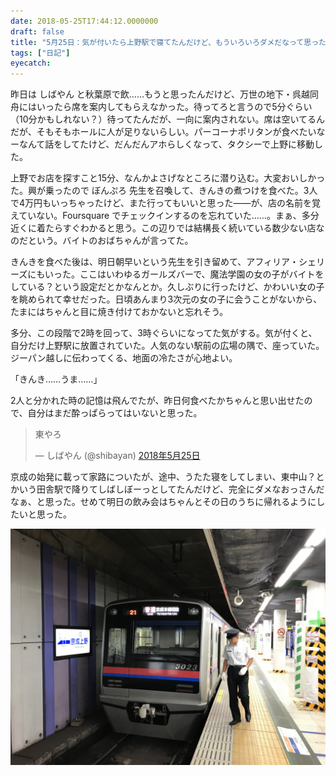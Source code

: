 ```yaml
---
date: 2018-05-25T17:44:12.0000000
draft: false
title: "5月25日：気が付いたら上野駅で寝てたんだけど、もういろいろダメだなって思った"
tags: ["日記"]
eyecatch: 
---
```

<p>昨日は しばやん と秋葉原で飲……もうと思ったんだけど、万世の地下・呉越同舟にはいったら席を案内してもらえなかった。待ってろと言うので5分ぐらい（10分かもしれない？）待ってたんだが、一向に案内されない。席は空いてるんだが、そもそもホールに人が足りないらしい。パーコーナポリタンが食べたいなーなんて話をしてたけど、だんだんアホらしくなって、タクシーで上野に移動した。</p><p>上野でお店を探すこと15分、なんかよさげなところに潜り込む。大変おいしかった。興が乗ったので ぼんぷろ 先生を召喚して、きんきの煮つけを食べた。3人で4万円もいっちゃったけど、また行ってもいいと思った――が、店の名前を覚えていない。Foursquare でチェックインするのを忘れていた……。まぁ、多分近くに着たらすぐわかると思う。この辺りでは結構長く続いている数少ない店なのだという。バイトのおばちゃんが言ってた。</p><p>きんきを食べた後は、明日朝早いという先生を引き留めて、アフィリア・シェリーズにもいった。ここはいわゆるガールズバーで、魔法学園の女の子がバイトをしている？という設定だとかなんとか。久しぶりに行ったけど、かわいい女の子を眺められて幸せだった。日頃あんまり3次元の女の子に会うことがないから、たまにはちゃんと目に焼き付けておかないと忘れそう。</p><p>多分、この段階で2時を回って、3時ぐらいになってた気がする。気が付くと、自分だけ上野駅に放置されていた。人気のない駅前の広場の隅で、座っていた。ジーパン越しに伝わってくる、地面の冷たさが心地よい。</p><p>「きんき……うま……」</p><p>2人と分かれた時の記憶は飛んでたが、昨日何食べたかちゃんと思い出せたので、自分はまだ酔っぱらってはいないと思った。</p><p><blockquote class="twitter-tweet" data-lang="ja"><p lang="ja" dir="ltr">東やろ</p>&mdash; しばやん (@shibayan) <a href="https://twitter.com/shibayan/status/999818878631886848?ref_src=twsrc%5Etfw">2018年5月25日</a></blockquote><script async src="https://platform.twitter.com/widgets.js" charset="utf-8"></script></p><p>京成の始発に載って家路についたが、途中、うたた寝をしてしまい、東中山？とかいう田舎駅で降りてしばしぼーっとしてたんだけど、完全にダメなおっさんだなぁ、と思った。せめて明日の飲み会はちゃんとその日のうちに帰れるようにしたいと思った。</p><p><span itemscope itemtype="http://schema.org/Photograph"><img src="20180525045012.jpg" alt="f:id:daruyanagi:20180525045012j:plain" title="f:id:daruyanagi:20180525045012j:plain" class="hatena-fotolife" itemprop="image"></span></p>
